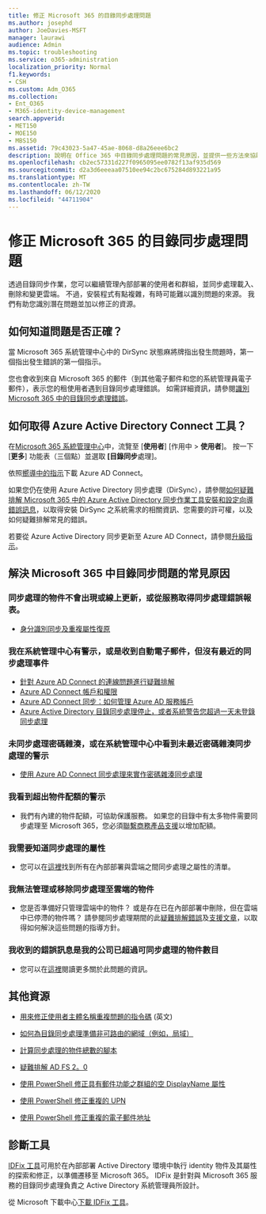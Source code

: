 ```yaml
---
title: 修正 Microsoft 365 的目錄同步處理問題
ms.author: josephd
author: JoeDavies-MSFT
manager: laurawi
audience: Admin
ms.topic: troubleshooting
ms.service: o365-administration
localization_priority: Normal
f1.keywords:
- CSH
ms.custom: Adm_O365
ms.collection:
- Ent_O365
- M365-identity-device-management
search.appverid:
- MET150
- MOE150
- MBS150
ms.assetid: 79c43023-5a47-45ae-8068-d8a26eee6bc2
description: 說明在 Office 365 中目錄同步處理問題的常見原因，並提供一些方法來協助疑難排解及解決問題。
ms.openlocfilehash: cb2ec57331d227f0965095ee0782f13af935d569
ms.sourcegitcommit: d2a3d6eeeaa07510ee94c2bc675284d893221a95
ms.translationtype: MT
ms.contentlocale: zh-TW
ms.lasthandoff: 06/12/2020
ms.locfileid: "44711904"
---
```

# <a name="fixing-problems-with-directory-synchronization-for-microsoft-365"></a>修正 Microsoft 365 的目錄同步處理問題

透過目錄同步作業，您可以繼續管理內部部署的使用者和群組，並同步處理載入、刪除和變更雲端。 不過，安裝程式有點複雜，有時可能難以識別問題的來源。 我們有助您識別潛在問題並加以修正的資源。
  
## <a name="how-do-i-know-if-something-is-wrong"></a>如何知道問題是否正確？

當 Microsoft 365 系統管理中心中的 DirSync 狀態麻將牌指出發生問題時，第一個指出發生錯誤的第一個指示。
  
您也會收到來自 Microsoft 365 的郵件（到其他電子郵件和您的系統管理員電子郵件），表示您的租使用者遇到目錄同步處理錯誤。 如需詳細資訊，請參閱[識別 Microsoft 365 中的目錄同步處理錯誤](identify-directory-synchronization-errors.md)。
  
## <a name="how-do-i-get-azure-active-directory-connect-tool"></a>如何取得 Azure Active Directory Connect 工具？

在[Microsoft 365 系統管理中心](https://admin.microsoft.com)中，流覽至 [**使用者**] [作用中 \> **使用者**]。 按一下 [**更多**] 功能表（三個點）並選取 **[目錄同步**處理]。 
  
依照[嚮導中的指示](set-up-directory-synchronization.md)下載 Azure AD Connect。 
  
如果您仍在使用 Azure Active Directory 同步處理（DirSync），請參閱[如何疑難排解 Microsoft 365 中的 Azure Active Directory 同步作業工具安裝和設定向導錯誤訊息](https://go.microsoft.com/fwlink/p/?LinkId=396717)，以取得安裝 DirSync 之系統需求的相關資訊、您需要的許可權，以及如何疑難排解常見的錯誤。 
  
若要從 Azure Active Directory 同步更新至 Azure AD Connect，請參閱[升級指示](https://go.microsoft.com/fwlink/p/?LinkId=733240)。
  
## <a name="resolving-common-causes-of-problems-with-directory-synchronization-in-microsoft-365"></a>解決 Microsoft 365 中目錄同步問題的常見原因

### <a name="synchronized-objects-arent-appearing-or-updating-online-or-im-getting-synchronization-error-reports-from-the-service"></a>**同步處理的物件不會出現或線上更新，或從服務取得同步處理錯誤報表。**

- [身分識別同步及重複屬性復原](https://docs.microsoft.com/azure/active-directory/hybrid/how-to-connect-syncservice-duplicate-attribute-resiliency)

### <a name="i-have-an-alert-in-the-admin-center-or-am-receiving-automated-emails-that-there-hasnt-been-a-recent-synchronization-event"></a>**我在系統管理中心有警示，或是收到自動電子郵件，但沒有最近的同步處理事件**
- [針對 Azure AD Connect 的連線問題進行疑難排解](https://docs.microsoft.com/azure/active-directory/hybrid/tshoot-connect-connectivity)
- [Azure AD Connect 帳戶和權限](https://go.microsoft.com/fwlink/p/?LinkId=820598)
- [Azure AD Connect 同步：如何管理 Azure AD 服務帳戶](https://docs.microsoft.com/azure/active-directory/hybrid/how-to-connect-azureadaccount)
- [Azure Active Directory 目錄同步處理停止，或者系統警告您超過一天未登錄同步處理](https://support.microsoft.com/help/2882421/directory-synchronization-to-azure-active-directory-stops-or-you-re-warned-that-sync-hasn-t-registered-in-more-than-a-day)

### <a name="password-hashes-arent-synchronizing-or-im-seeing-an-alert-in-the-admin-center-that-there-hasnt-been-a-recent-password-hash-synchronization"></a>**未同步處理密碼雜湊，或在系統管理中心中看到未最近密碼雜湊同步處理的警示**
- [使用 Azure AD Connect 同步處理來實作密碼雜湊同步處理](https://docs.microsoft.com/azure/active-directory/hybrid/how-to-connect-password-hash-synchronization)

### <a name="im-seeing-an-alert-that-object-quota-exceeded"></a>**我看到超出物件配額的警示**
- 我們有內建的物件配額，可協助保護服務。 如果您的目錄中有太多物件需要同步處理至 Microsoft 365，您必須[聯繫商務產品支援](https://support.office.com/article/32a17ca7-6fa0-4870-8a8d-e25ba4ccfd4b)以增加配額。

### <a name="i-need-to-know-which-attributes-are-synchronized"></a>**我需要知道同步處理的屬性**
- 您可以在[這裡](https://go.microsoft.com/fwlink/p/?LinkId=396719)找到所有在內部部署與雲端之間同步處理之屬性的清單。

### <a name="i-cant-manage-or-remove-objects-that-were-synchronized-to-the-cloud"></a>**我無法管理或移除同步處理至雲端的物件**
- 您是否準備好只管理雲端中的物件？ 或是存在已在內部部署中刪除，但在雲端中已停滯的物件嗎？ 請參閱同步處理期間的此[疑難排解錯誤](https://go.microsoft.com/fwlink/p/?linkid=842044)及[支援文章](https://go.microsoft.com/fwlink/p/?LinkId=396720)，以取得如何解決這些問題的指導方針。

### <a name="i-got-an-error-message-that-my-company-has-exceeded-the-number-of-objects-that-can-be-synchronized"></a>**我收到的錯誤訊息是我的公司已超過可同步處理的物件數目**
- 您可以在[這裡](https://go.microsoft.com/fwlink/p/?LinkId=396721)閱讀更多關於此問題的資訊。
   
## <a name="other-resources"></a>其他資源

- [用來修正使用者主體名稱重複問題的指令碼](https://go.microsoft.com/fwlink/p/?LinkId=396725) (英文)
    
- [如何為目錄同步處理準備非可路由的網域（例如，局域）](prepare-a-non-routable-domain-for-directory-synchronization.md)
    
- [計算同步處理的物件總數的腳本](https://go.microsoft.com/fwlink/p/?LinkId=396726)
    
- [疑難排解 AD FS 2。0](https://go.microsoft.com/fwlink/p/?LinkId=396727)
    
- [使用 PowerShell 修正具有郵件功能之群組的空 DisplayName 屬性](https://go.microsoft.com/fwlink/p/?LinkId=396728)
    
- [使用 PowerShell 修正重複的 UPN](https://go.microsoft.com/fwlink/p/?LinkId=396730)
    
- [使用 PowerShell 修正重複的電子郵件地址](https://go.microsoft.com/fwlink/p/?LinkId=396731)
    
## <a name="diagnostic-tools"></a>診斷工具

[IDFix 工具](prepare-directory-attributes-for-synch-with-idfix.md)可用於在內部部署 Active Directory 環境中執行 identity 物件及其屬性的探索和修正，以準備遷移至 Microsoft 365。 IDFix 是針對與 Microsoft 365 服務的目錄同步處理負責之 Active Directory 系統管理員所設計。 

從 Microsoft 下載中心[下載 IDFix 工具](https://go.microsoft.com/fwlink/p/?LinkId=396718)。